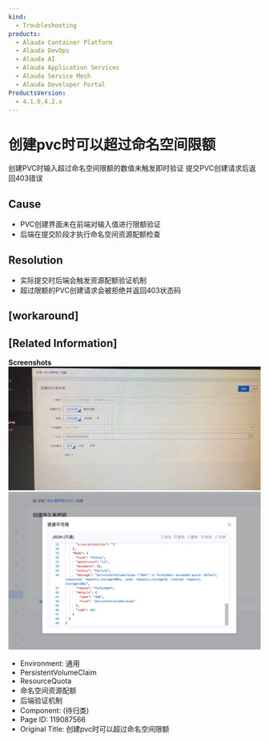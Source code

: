 ```yaml
---
kind:
  - Troubleshooting
products:
  - Alauda Container Platform
  - Alauda DevOps
  - Alauda AI
  - Alauda Application Services
  - Alauda Service Mesh
  - Alauda Developer Portal
ProductsVersion:
  - 4.1.0,4.2.x
---
```

<!-- A type of document that involves encountering a fault, diagnosing it, performing root cause analysis, and providing solutions. -->

# 创建pvc时可以超过命名空间限额

创建PVC时输入超过命名空间限额的数值未触发即时验证 提交PVC创建请求后返回403错误

## Cause
- PVC创建界面未在前端对输入值进行限额验证
- 后端在提交阶段才执行命名空间资源配额检查

## Resolution
- 实际提交时后端会触发资源配额验证机制
- 超过限额的PVC创建请求会被拒绝并返回403状态码

## [workaround]

## [Related Information]
**Screenshots**
![](assets/chuang-jian-pvcshi-ke-yi-chao-guo-ming-ming-kong-jian-xian-e/image2022-7-1_16-23-31.png)
![](assets/chuang-jian-pvcshi-ke-yi-chao-guo-ming-ming-kong-jian-xian-e/image2022-7-1_16-27-16.png)
- Environment: 通用
- PersistentVolumeClaim
- ResourceQuota
- 命名空间资源配额
- 后端验证机制
- Component: (待归类)
- Page ID: 119087566
- Original Title: 创建pvc时可以超过命名空间限额
